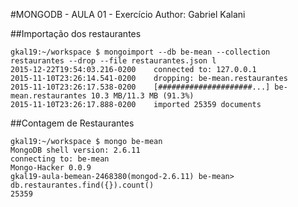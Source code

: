 #MONGODB - AULA 01 - Exercício
Author: Gabriel Kalani

##Importação dos restaurantes

```
gkal19:~/workspace $ mongoimport --db be-mean --collection restaurantes --drop --file restaurantes.json l
2015-12-22T19:54:03.216-0200    connected to: 127.0.0.1
2015-11-10T23:26:14.541-0200	dropping: be-mean.restaurantes
2015-11-10T23:26:17.538-0200	[#####################...] be-mean.restaurantes 10.3 MB/11.3 MB (91.3%)
2015-11-10T23:26:17.888-0200	imported 25359 documents
```

##Contagem de Restaurantes

```
gkal19:~/workspace $ mongo be-mean
MongoDB shell version: 2.6.11
connecting to: be-mean
Mongo-Hacker 0.0.9
gkal19-aula-bemean-2468380(mongod-2.6.11) be-mean> db.restaurantes.find({}).count()
25359
```
